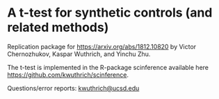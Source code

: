# A t-test for synthetic controls (and related methods)

Replication package for https://arxiv.org/abs/1812.10820 by Victor Chernozhukov, Kaspar Wuthrich, and Yinchu Zhu.

The t-test is implemented in the R-package scinference available here https://github.com/kwuthrich/scinference.

Questions/error reports: kwuthrich@ucsd.edu